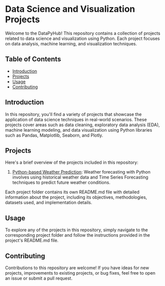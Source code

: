 # Data Science and Visualization Projects

Welcome to the DataPyHub! This repository contains a collection of projects related to data science and visualization using Python. Each project focuses on data analysis, machine learning, and visualization techniques.

## Table of Contents

- [Introduction](#introduction)
- [Projects](#projects)
- [Usage](#usage)
- [Contributing](#contributing)

## Introduction

In this repository, you'll find a variety of projects that showcase the application of data science techniques in real-world scenarios. These projects cover areas such as data cleaning, exploratory data analysis (EDA), machine learning modeling, and data visualization using Python libraries such as Pandas, Matplotlib, Seaborn, and Plotly.

## Projects

Here's a brief overview of the projects included in this repository:

1. [Python-based Weather Prediction](./[(https://github.com/Shrvaani/DataPyHub/blob/Python_Based_Weather_Prediction)]): Weather forecasting with Python involves using historical weather data and Time Series Forecasting techniques to predict future weather conditions. 

Each project folder contains its own README.md file with detailed information about the project, including its objectives, methodologies, datasets used, and implementation details.

## Usage

To explore any of the projects in this repository, simply navigate to the corresponding project folder and follow the instructions provided in the project's README.md file.

## Contributing

Contributions to this repository are welcome! If you have ideas for new projects, improvements to existing projects, or bug fixes, feel free to open an issue or submit a pull request.


